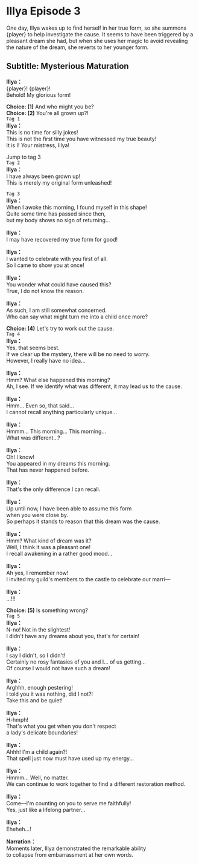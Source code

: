 # Illya Episode 3
One day, Illya wakes up to find herself in her true form, so she summons {player} to help investigate the cause. It seems to have been triggered by a pleasant dream she had, but when she uses her magic to avoid revealing the nature of the dream, she reverts to her younger form.
  
## Subtitle: Mysterious Maturation
  
**Illya：**  
{player}! {player}!  
Behold! My glorious form!  
  
**Choice: (1)**  And who might you be?  
**Choice: (2)**  You're all grown up?!  
`Tag 1`  
**Illya：**  
This is no time for silly jokes!  
This is not the first time you have witnessed my true beauty!  
It is I! Your mistress, Illya!  
  
Jump to tag 3  
`Tag 2`  
**Illya：**  
I have always been grown up!  
This is merely my original form unleashed!  
  
`Tag 3`  
**Illya：**  
When I awoke this morning, I found myself in this shape!  
Quite some time has passed since then,  
but my body shows no sign of returning...  
  
**Illya：**  
I may have recovered my true form for good!  
  
**Illya：**  
I wanted to celebrate with you first of all.  
So I came to show you at once!  
  
**Illya：**  
You wonder what could have caused this?  
True, I do not know the reason.  
  
**Illya：**  
As such, I am still somewhat concerned.  
Who can say what might turn me into a child once more?  
  
**Choice: (4)**  Let's try to work out the cause.  
`Tag 4`  
**Illya：**  
Yes, that seems best.  
If we clear up the mystery, there will be no need to worry.  
However, I really have no idea...  
  
**Illya：**  
Hmm? What else happened this morning?  
Ah, I see. If we identify what was different, it may lead us to the cause.  
  
**Illya：**  
Hmm... Even so, that said...  
I cannot recall anything particularly unique...  
  
**Illya：**  
Hmmm... This morning... This morning...  
What was different...?  
  
**Illya：**  
Oh! I know!  
You appeared in my dreams this morning.  
That has never happened before.  
  
**Illya：**  
That's the only difference I can recall.  
  
**Illya：**  
Up until now, I have been able to assume this form  
when you were close by.  
So perhaps it stands to reason that this dream was the cause.  
  
**Illya：**  
Hmm? What kind of dream was it?  
Well, I think it was a pleasant one!  
I recall awakening in a rather good mood...  
  
**Illya：**  
Ah yes, I remember now!  
I invited my guild's members to the castle to celebrate our marri—  
  
**Illya：**  
...!!!  
  
**Choice: (5)**  Is something wrong?  
`Tag 5`  
**Illya：**  
N-no! Not in the slightest!  
I didn't have any dreams about you, that's for certain!  
  
**Illya：**  
I say I didn't, so I didn't!  
Certainly no rosy fantasies of you and I... of us getting...  
Of course I would not have such a dream!  
  
**Illya：**  
Arghhh, enough pestering!  
I told you it was nothing, did I not?!  
Take this and be quiet!  
  
**Illya：**  
H-hmph!  
That's what you get when you don't respect  
a lady's delicate boundaries!  
  
**Illya：**  
Ahhh! I'm a child again?!  
That spell just now must have used up my energy...  
  
**Illya：**  
Hmmm... Well, no matter.  
We can continue to work together to find a different restoration method.  
  
**Illya：**  
Come—I'm counting on you to serve me faithfully!  
Yes, just like a lifelong partner...  
  
**Illya：**  
Eheheh...!  
  
**Narration：**  
Moments later, Illya demonstrated the remarkable ability  
to collapse from embarrassment at her own words.  
